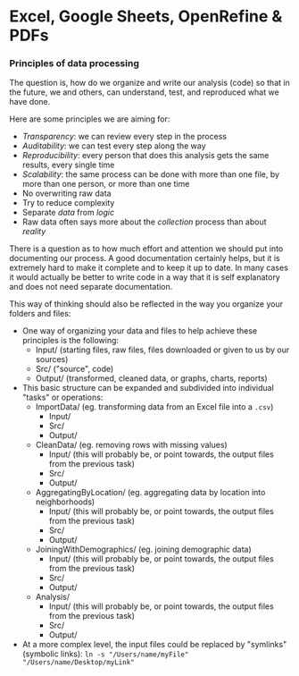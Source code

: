 # Excel, Google Sheets, OpenRefine & PDFs

### Principles of data processing
The question is, how do we organize and write our analysis (code) so that in the future, we and others, can understand, test, and reproduced what we have done.

Here are some principles we are aiming for:
* *Transparency*: we can review every step in the process
* *Auditability*: we can test every step along the way
* *Reproducibility*: every person that does this analysis gets the same results, every single time
* *Scalability*: the same process can be done with more than one file, by more than one person, or more than one time
* No overwriting raw data
* Try to reduce complexity
* Separate *data* from *logic*
* Raw data often says more about the *collection* process than about *reality*

There is a question as to how much effort and attention we should put into documenting our process. A good documentation certainly helps, but it is extremely hard to make it complete and to keep it up to date. In many cases it would actually be better to write code in a way that it is self explanatory and does not need separate documentation.

This way of thinking should also be reflected in the way you organize your folders and files:
* One way of organizing your data and files to help achieve these principles is the following:
  * Input/ (starting files, raw files, files downloaded or given to us by our sources)
  * Src/ ("source", code)
  * Output/ (transformed, cleaned data, or graphs, charts, reports)
* This basic structure can be expanded and subdivided into individual "tasks" or operations:
  * ImportData/ (eg. transforming data from an Excel file into a `.csv`)
    * Input/
    * Src/
    * Output/
  * CleanData/ (eg. removing rows with missing values)
    * Input/ (this will probably be, or point towards, the output files from the previous task)
    * Src/
    * Output/
  * AggregatingByLocation/ (eg. aggregating data by location into neighborhoods)
    * Input/ (this will probably be, or point towards, the output files from the previous task)
    * Src/
    * Output/
  * JoiningWithDemographics/ (eg. joining demographic data)
    * Input/ (this will probably be, or point towards, the output files from the previous task)
    * Src/
    * Output/
  * Analysis/
    * Input/ (this will probably be, or point towards, the output files from the previous task)
    * Src/
    * Output/
* At a more complex level, the input files could be replaced by "symlinks" (symbolic links): `ln -s "/Users/name/myFile" "/Users/name/Desktop/myLink"`